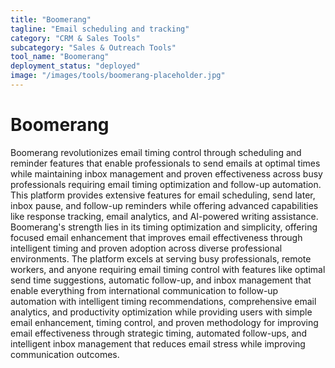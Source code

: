 ```yaml
---
title: "Boomerang"
tagline: "Email scheduling and tracking"
category: "CRM & Sales Tools"
subcategory: "Sales & Outreach Tools"
tool_name: "Boomerang"
deployment_status: "deployed"
image: "/images/tools/boomerang-placeholder.jpg"
---
```


# Boomerang

Boomerang revolutionizes email timing control through scheduling and reminder features that enable professionals to send emails at optimal times while maintaining inbox management and proven effectiveness across busy professionals requiring email timing optimization and follow-up automation. This platform provides extensive features for email scheduling, send later, inbox pause, and follow-up reminders while offering advanced capabilities like response tracking, email analytics, and AI-powered writing assistance. Boomerang's strength lies in its timing optimization and simplicity, offering focused email enhancement that improves email effectiveness through intelligent timing and proven adoption across diverse professional environments. The platform excels at serving busy professionals, remote workers, and anyone requiring email timing control with features like optimal send time suggestions, automatic follow-up, and inbox management that enable everything from international communication to follow-up automation with intelligent timing recommendations, comprehensive email analytics, and productivity optimization while providing users with simple email enhancement, timing control, and proven methodology for improving email effectiveness through strategic timing, automated follow-ups, and intelligent inbox management that reduces email stress while improving communication outcomes.